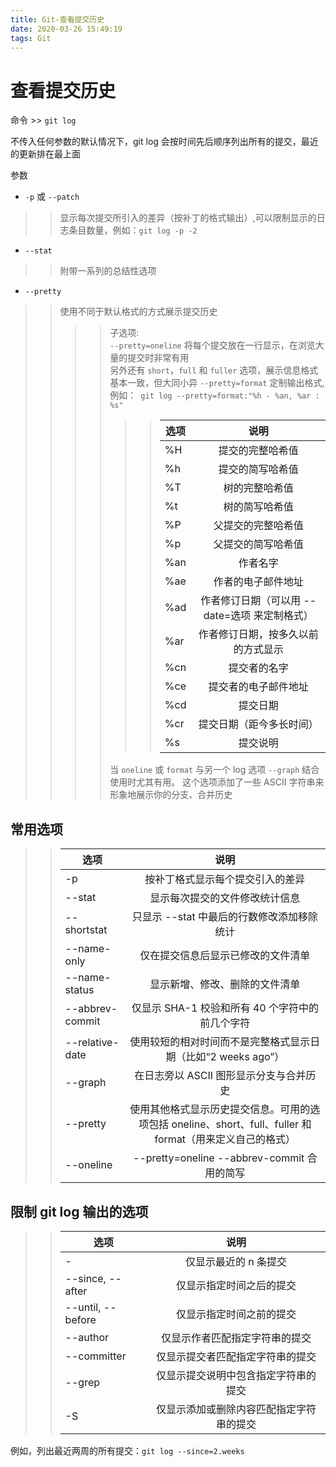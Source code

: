 ```yaml
---
title: Git-查看提交历史
date: 2020-03-26 15:49:19
tags: Git
---
```

# 查看提交历史
命令 >> `git log`

不传入任何参数的默认情况下，git log 会按时间先后顺序列出所有的提交，最近的更新排在最上面

参数
*  `-p` 或 `--patch`
>> 显示每次提交所引入的差异（按补丁的格式输出）,可以限制显示的日志条目数量，例如：`git log -p -2`
*  `--stat`
>> 附带一系列的总结性选项
*   `--pretty`
>> 使用不同于默认格式的方式展示提交历史
>>>> 子选项:\
>>>> `--pretty=oneline` 将每个提交放在一行显示，在浏览大量的提交时非常有用\
另外还有 `short`，`full` 和 `fuller` 选项，展示信息格式基本一致，但大同小异
>>>> `--pretty=format` 定制输出格式,例如：` git log --pretty=format:"%h - %an, %ar : %s"`
>>>>>> |选项|说明|
>>>>>> |---|:--:|
>>>>>> |%H|提交的完整哈希值|
>>>>>> |%h|提交的简写哈希值|
>>>>>> |%T|树的完整哈希值|
>>>>>> |%t|树的简写哈希值|
>>>>>> |%P|父提交的完整哈希值|
>>>>>> |%p|父提交的简写哈希值|
>>>>>> |%an|作者名字|
>>>>>> |%ae|作者的电子邮件地址|
>>>>>> |%ad|作者修订日期（可以用 --date=选项 来定制格式）|
>>>>>> |%ar|作者修订日期，按多久以前的方式显示|
>>>>>> |%cn|提交者的名字|
>>>>>> |%ce|提交者的电子邮件地址|
>>>>>> |%cd|提交日期|
>>>>>> |%cr|提交日期（距今多长时间）|
>>>>>> |%s|提交说明|
>>>> 当 `oneline` 或 `format` 与另一个 log 选项 `--graph` 结合使用时尤其有用。 这个选项添加了一些 ASCII 字符串来形象地展示你的分支、合并历史

##  常用选项
>> |选项|说明|
>> |---|:--:|
>> |-p|按补丁格式显示每个提交引入的差异|
>> |--stat|显示每次提交的文件修改统计信息|
>> |--shortstat|只显示 --stat 中最后的行数修改添加移除统计|
>> |--name-only|仅在提交信息后显示已修改的文件清单|
>> |--name-status|显示新增、修改、删除的文件清单|
>> |--abbrev-commit|仅显示 SHA-1 校验和所有 40 个字符中的前几个字符|
>> |--relative-date|使用较短的相对时间而不是完整格式显示日期（比如“2 weeks ago”）|
>> |--graph|在日志旁以 ASCII 图形显示分支与合并历史|
>> |--pretty|使用其他格式显示历史提交信息。可用的选项包括 oneline、short、full、fuller 和 format（用来定义自己的格式）|
>> |--oneline|--pretty=oneline --abbrev-commit 合用的简写|

## 限制 git log 输出的选项
>> |选项|说明|
>> |---|:--:|
>> |-<n>|仅显示最近的 n 条提交|
>> |--since, --after|仅显示指定时间之后的提交|
>> |--until, --before|仅显示指定时间之前的提交|
>> |--author|仅显示作者匹配指定字符串的提交|
>> |--committer|仅显示提交者匹配指定字符串的提交|
>> |--grep|仅显示提交说明中包含指定字符串的提交|
>> |-S|仅显示添加或删除内容匹配指定字符串的提交|

例如，列出最近两周的所有提交：` git log --since=2.weeks `